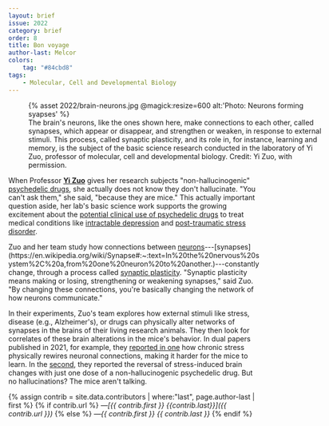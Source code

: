```yaml
---
layout: brief
issue: 2022
category: brief
order: 8
title: Bon voyage
author-last: Melcor
colors:
    tag: "#84cbd8"
tags:
    - Molecular, Cell and Developmental Biology
---
```

<figure class="briefs-full" style="width:600px">
  {% asset 2022/brain-neurons.jpg @magick:resize=600 alt:'Photo: Neurons forming syapses' %}<figcaption markdown="span">The brain's neurons, like the ones shown here, make connections to each other, called synapses, which appear or disappear, and strengthen or weaken, in response to external stimuli. This process, called synaptic plasticity, and its role in, for instance, learning and memory, is the subject of the basic science research conducted in the laboratory of Yi Zuo, professor of molecular, cell and developmental biology. Credit: Yi Zuo, with permission.</figcaption>
</figure>

When Professor [**Yi Zuo**](https://mcd.ucsc.edu/faculty/zuo.html) gives her research subjects "non-hallucinogenic" [psychedelic drugs](https://en.wikipedia.org/wiki/Psychedelic_drug), she actually does not know they don't hallucinate. "You can't ask them," she said, "because they are mice." This actually important question aside, her lab's basic science work supports the growing excitement about the [potential clinical use of psychedelic drugs](https://www.medicalnewstoday.com/articles/psychedelic-therapy) to treat medical conditions like [intractable depression](https://www.nimh.nih.gov/about/director/messages/2019/new-hope-for-treatment-resistant-depression-guessing-right-on-ketamine) and [post-traumatic stress disorder](https://www.science.org/content/article/psychedelic-drug-may-help-treat-ptsd-questions-remain-how-best-use-and-regulate-it).

Zuo and her team study how connections between [neurons](https://en.wikipedia.org/wiki/Neuron#:~:text=A%20neuron%20or%20nerve%20cell,animals%20except%20sponges%20and%20placozoa.)---[synapses](https://en.wikipedia.org/wiki/Synapse#:~:text=In%20the%20nervous%20system%2C%20a,from%20one%20neuron%20to%20another.)---constantly change, through a process called [synaptic plasticity](https://en.wikipedia.org/wiki/Synaptic_plasticity). "Synaptic plasticity means making or losing, strengthening or weakening synapses," said Zuo. "By changing these connections, you're basically changing the network of how neurons communicate."

In their experiments, Zuo's team explores how external stimuli like stress, disease (e.g., Alzheimer's), or drugs can physically alter networks of synapses in the brains of their living research animals. They then look for correlates of these brain alterations in the mice's behavior. In dual papers published in 2021, for example, they [reported in one](https://www.sciencedirect.com/science/article/pii/S2352289521000503) how chronic stress physically rewires neuronal connections, making it harder for the mice to learn. In the [second](https://www.nature.com/articles/s41380-021-01159-1), they reported the reversal of stress-induced brain changes with just one dose of a non-hallucinogenic psychedelic drug. But no hallucinations? The mice aren't talking.

{% assign contrib = site.data.contributors | where:"last", page.author-last | first %}
{% if contrib.url %}
*&mdash;[{{ contrib.first }} {{contrib.last}}]({{ contrib.url }})*
{% else %}
*&mdash;{{ contrib.first }} {{ contrib.last }}*
{% endif %}
